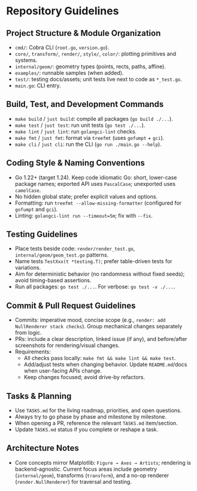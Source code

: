 # Repository Guidelines

## Project Structure & Module Organization

- `cmd/`: Cobra CLI (`root.go`, `version.go`).
- `core/`, `transform/`, `render/`, `style/`, `color/`: plotting primitives and systems.
- `internal/geom/`: geometry types (points, rects, paths, affine).
- `examples/`: runnable samples (when added).
- `test/`: testing docs/assets; unit tests live next to code as `*_test.go`.
- `main.go`: CLI entry.

## Build, Test, and Development Commands

- `make build` / `just build`: compile all packages (`go build ./...`).
- `make test` / `just test`: run unit tests (`go test ./...`).
- `make lint` / `just lint`: run `golangci-lint` checks.
- `make fmt` / `just fmt`: format via `treefmt` (uses `gofumpt` + `gci`).
- `make cli` / `just cli`: run the CLI (`go run ./main.go --help`).

## Coding Style & Naming Conventions

- Go 1.22+ (target 1.24). Keep code idiomatic Go: short, lower-case package names; exported API uses `PascalCase`; unexported uses `camelCase`.
- No hidden global state; prefer explicit values and options.
- Formatting: run `treefmt --allow-missing-formatter` (configured for `gofumpt` and `gci`).
- Linting: `golangci-lint run --timeout=5m`; fix with `--fix`.

## Testing Guidelines

- Place tests beside code: `render/render_test.go`, `internal/geom/geom_test.go` patterns.
- Name tests `TestXxx(t *testing.T)`; prefer table-driven tests for variations.
- Aim for deterministic behavior (no randomness without fixed seeds); avoid timing-based assertions.
- Run all packages: `go test ./...`. For verbose: `go test -v ./...`.

## Commit & Pull Request Guidelines

- Commits: imperative mood, concise scope (e.g., `render: add NullRenderer stack checks`). Group mechanical changes separately from logic.
- PRs: include a clear description, linked issue (if any), and before/after screenshots for rendering/visual changes.
- Requirements:
  - All checks pass locally: `make fmt && make lint && make test`.
  - Add/adjust tests when changing behavior. Update `README.md`/docs when user-facing APIs change.
  - Keep changes focused; avoid drive-by refactors.

## Tasks & Planning

- Use `TASKS.md` for the living roadmap, priorities, and open questions.
- Always try to go phase by phase and milestone by milestone.
- When opening a PR, reference the relevant `TASKS.md` item/section.
- Update `TASKS.md` status if you complete or reshape a task.

## Architecture Notes

- Core concepts mirror Matplotlib: `Figure → Axes → Artists`; rendering is backend-agnostic. Current focus areas include geometry (`internal/geom`), transforms (`transform`), and a no-op renderer (`render.NullRenderer`) for traversal and testing.
